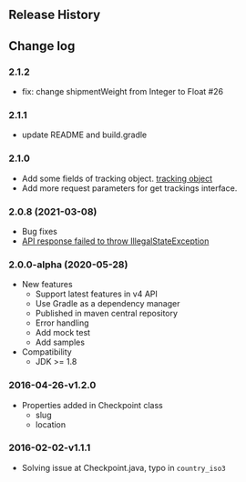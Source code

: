 ## Release History

## Change log
### 2.1.2
- fix: change shipmentWeight from Integer to Float #26

### 2.1.1
- update README and build.gradle

### 2.1.0
- Add some fields of tracking object. [tracking object](https://developers.aftership.com/reference/object-tracking)
- Add more request parameters for get trackings interface. 

### 2.0.8 (2021-03-08)
- Bug fixes
 - [API response failed to throw IllegalStateException](https://github.com/AfterShip/aftership-sdk-java/issues/18)

### 2.0.0-alpha (2020-05-28)
- New features
	- Support latest features in v4 API
	- Use Gradle as a dependency manager
	- Published in maven central repository
	- Error handling
	- Add mock test
	- Add samples
- Compatibility
	- JDK >= 1.8
	
### 2016-04-26-v1.2.0

- Properties added in Checkpoint class
    - slug
    - location

### 2016-02-02-v1.1.1

- Solving issue at Checkpoint.java, typo in ```country_iso3```
